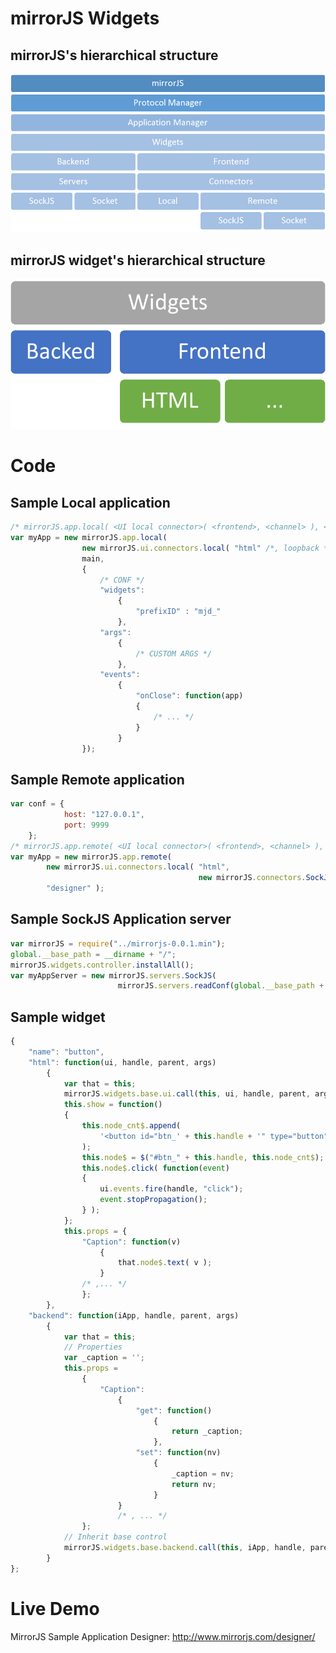 # mirrorJS Widgets

## mirrorJS's hierarchical structure
![mirrorJS hierarchy structure](img/mirrorjs.png)

## mirrorJS widget's hierarchical structure
![widgets hierarchy structure](img/widgets.png)

# Code
## Sample Local application
```javascript
/* mirrorJS.app.local( <UI local connector>( <frontend>, <channel> ), <callback>, <conf> ); */
var myApp = new mirrorJS.app.local(
				new mirrorJS.ui.connectors.local( "html" /*, loopback */ ),
				main,
				{
					/* CONF */
					"widgets":
						{
							"prefixID" : "mjd_"
						},
					"args":
						{
							/* CUSTOM ARGS */
						},
					"events":
						{
							"onClose": function(app)
							{
								/* ... */
							}
						}
				});
```

## Sample Remote application
```javascript
var conf = {
			host: "127.0.0.1",
			port: 9999
	};
/* mirrorJS.app.remote( <UI local connector>( <frontend>, <channel> ), <alias> ); */
var myApp = new mirrorJS.app.remote(
		new mirrorJS.ui.connectors.local( "html",
										  new mirrorJS.connectors.SockJS(conf)),
		"designer" );

```


## Sample SockJS Application server
```javascript
var mirrorJS = require("../mirrorjs-0.0.1.min");
global.__base_path = __dirname + "/";
mirrorJS.widgets.controller.installAll();
var myAppServer = new mirrorJS.servers.SockJS(
                        mirrorJS.servers.readConf(global.__base_path + "mirror.conf", true) );
```


## Sample widget
```javascript
{
    "name": "button",
    "html": function(ui, handle, parent, args)
        {
            var that = this;
            mirrorJS.widgets.base.ui.call(this, ui, handle, parent, args);
            this.show = function()
            {
                this.node_cnt$.append(
                    '<button id="btn_' + this.handle + '" type="button"></button>'
                );
                this.node$ = $("#btn_" + this.handle, this.node_cnt$);
                this.node$.click( function(event)
                {
                    ui.events.fire(handle, "click");
                    event.stopPropagation();
                } );
            };
            this.props = {
                "Caption": function(v)
                    {
                        that.node$.text( v );
                    }
				/* ,... */
                };
        },
    "backend": function(iApp, handle, parent, args)
        {
            var that = this;
            // Properties
            var _caption = '';
            this.props =
                {
                    "Caption":
                        {
                            "get": function()
                                {
                                    return _caption;
                                },
                            "set": function(nv)
                                {
                                    _caption = nv;
                                    return nv;
                                }
                        }
						/* , ... */
                };
            // Inherit base control
            mirrorJS.widgets.base.backend.call(this, iApp, handle, parent, args);
        }
};
```

# Live Demo

MirrorJS Sample Application Designer: http://www.mirrorjs.com/designer/
